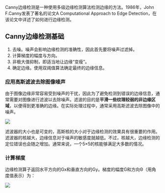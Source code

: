 Canny边缘检测是一种使用多级边缘检测算法检测边缘的方法。1986年，John F.Canny发表了著名的论文A Computational Approach to Edge Detection，在该论文中详述了如何进行边缘检测。

## Canny边缘检测基础

1. 去噪。噪声会影响边缘检测的准确性，因此首先要将噪声过滤掉。
2. 计算梯度的幅度与方向。
3. 非极大值抑制，即适当地让边缘“变瘦”。
4. 确定边缘。使用双阈值算法确定最终的边缘信息。

### 应用高斯滤波去除图像噪声
由于图像边缘非常容易受到噪声的干扰，因此为了避免检测到错误的边缘信息，通常需要对图像进行滤波以去除噪声。滤波的目的是**平滑一些纹理较弱的非边缘区域**，以便得到更准确的边缘。在实际处理过程中，通常采用高斯滤波去除图像中的噪声。

![](https://s2.loli.net/2022/12/13/h3jo5LGYRXAJkTK.png)

滤波器的大小也是可变的，高斯核的大小对于边缘检测的效果具有很重要的作用。滤波器的核越大，边缘信息对于噪声的敏感度就越低。不过，核越大，边缘检测的定位错误也会随之增加。通常来说，一个5×5的核能够满足大多数的情况。

### 计算梯度
边缘检测算子返回水平方向的Gx和垂直方向的Gy。梯度的幅度G和方向Θ（用角度值表示）为：

![](https://s2.loli.net/2022/12/13/Z2QbeS8YBqPzLJW.png)